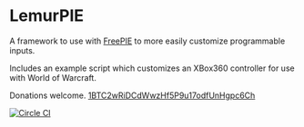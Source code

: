 # LemurPIE

A framework to use with [FreePIE](http://andersmalmgren.github.io/FreePIE/) to more easily customize programmable inputs.

Includes an example script which customizes an XBox360 controller for use with World of Warcraft.

Donations welcome. [1BTC2wRiDCdWwzHf5P9u17odfUnHgpc6Ch](bitcoin:1BTC2wRiDCdWwzHf5P9u17odfUnHgpc6Ch?label=reversefold)

[![Circle CI](https://circleci.com/gh/reversefold/lemurPIE.svg?style=svg)](https://circleci.com/gh/reversefold/lemurPIE)
